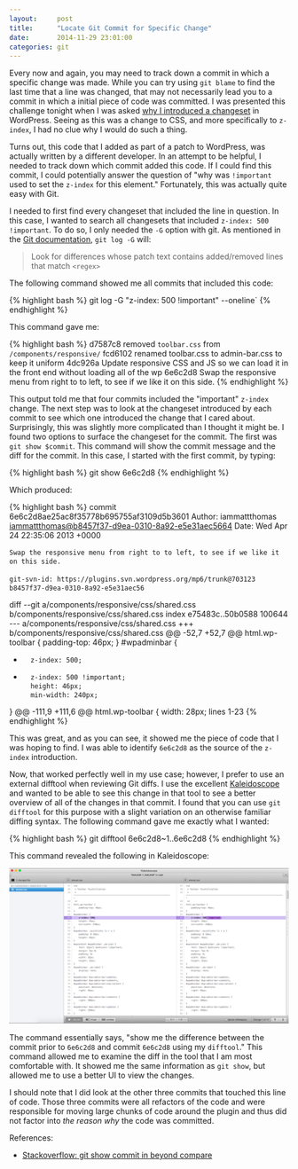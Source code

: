 ```yaml
---
layout:     post
title:      "Locate Git Commit for Specific Change"
date:       2014-11-29 23:01:00
categories: git
---
```


Every now and again, you may need to track down a commit in which a specific change was made. While you can try using `git blame` to find the last time that a line was changed, that may not necessarily lead you to a commit in which a initial piece of code was committed. I was presented this challenge tonight when I was asked [why I introduced a changeset](https://core.trac.wordpress.org/ticket/29867#comment:4) in WordPress. Seeing as this was a change to CSS, and more specifically to `z-index`, I had no clue why I would do such a thing.

Turns out, this code that I added as part of a patch to WordPress, was actually written by a different developer. In an attempt to be helpful, I needed to track down which commit added this code. If I could find this commit, I could potentially answer the question of "why was `!important` used to set the `z-index` for this element." Fortunately, this was actually quite easy with Git.

I needed to first find every changeset that included the line in question. In this case, I wanted to search all changesets that included `z-index: 500 !important`. To do so, I only needed the `-G` option with git. As mentioned in the [Git documentation](http://git-scm.com/docs/git-log), `git log -G` will:

> Look for differences whose patch text contains added/removed lines that match `<regex>`

The following command showed me all commits that included this code:

{% highlight bash %}
git log -G "z-index: 500 !important" --oneline`
{% endhighlight %}

This command gave me:

{% highlight bash %}
d7587c8 removed `toolbar.css` from `/components/responsive/`
fcd6102 renamed toolbar.css to admin-bar.css to keep it uniform
4dc926a Update responsive CSS and JS so we can load it in the front end without loading all of the wp
6e6c2d8 Swap the responsive menu from right to to left, to see if we like it on this side.
{% endhighlight %}

This output told me that four commits included the "important" `z-index` change. The next step was to look at the changeset introduced by each commit to see which one introduced the change that I cared about. Surprisingly, this was slightly more complicated than I thought it might be. I found two options to surface the changeset for the commit. The first was `git show $commit`. This command will show the commit message and the diff for the commit. In this case, I started with the first commit, by typing:

{% highlight bash %}
git show 6e6c2d8
{% endhighlight %}

Which produced:

{% highlight bash %}
commit 6e6c2d8ae25ac8f35778b695755af3109d5b3601
Author: iammattthomas <iammattthomas@b8457f37-d9ea-0310-8a92-e5e31aec5664>
Date:   Wed Apr 24 22:35:06 2013 +0000

    Swap the responsive menu from right to to left, to see if we like it on this side.

    git-svn-id: https://plugins.svn.wordpress.org/mp6/trunk@703123 b8457f37-d9ea-0310-8a92-e5e31aec56

diff --git a/components/responsive/css/shared.css b/components/responsive/css/shared.css
index e75483c..50b0588 100644
--- a/components/responsive/css/shared.css
+++ b/components/responsive/css/shared.css
@@ -52,7 +52,7 @@ html.wp-toolbar {
        padding-top: 46px;
 }
 #wpadminbar {
-       z-index: 500;
+       z-index: 500 !important;
        height: 46px;
        min-width: 240px;
 }
@@ -111,9 +111,6 @@ html.wp-toolbar {
        width: 28px;
lines 1-23
{% endhighlight %}

This was great, and as you can see, it showed me the piece of code that I was hoping to find. I was able to identify `6e6c2d8` as the source of the `z-index` introduction.

Now, that worked perfectly well in my use case; however, I prefer to use an external difftool when reviewing Git diffs. I use the excellent [Kaleidoscope](http://www.kaleidoscopeapp.com/) and wanted to be able to see this change in that tool to see a better overview of all of the changes in that commit. I found that you can use `git difftool` for this purpose with a slight variation on an otherwise familiar diffing syntax. The following command gave me exactly what I wanted:

{% highlight bash %}
git difftool 6e6c2d8~1..6e6c2d8
{% endhighlight %}

This command revealed the following in Kaleidoscope:

![](/media/images/kaleidoscope-diff.png "kaleidoscope-diff")

The command essentially says, "show me the difference between the commit prior to `6e6c2d8` and commit `6e6c2d8` using my `difftool`." This command allowed me to examine the diff in the tool that I am most comfortable with. It showed me the same information as `git show`, but allowed me to use a better UI to view the changes.

I should note that I did look at the other three commits that touched this line of code. Those three commits were all refactors of the code and were responsible for moving large chunks of code around the plugin and thus did not factor into *the reason why* the code was committed.

References:

* [Stackoverflow: git show commit in beyond compare](http://stackoverflow.com/questions/7515213/git-show-commit-in-beyond-compare)